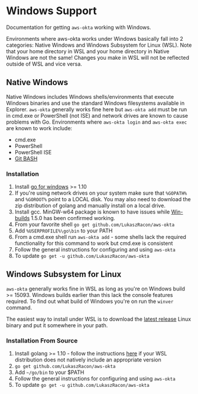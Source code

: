 # Windows Support

Documentation for getting `aws-okta` working with Windows.

Environments where aws-okta works under Windows basically fall into 2 categories: Native Windows and Windows Subsystem for Linux (WSL).  Note that your home directory in WSL and your home directory in Native Windows are not the same!  Changes you make in WSL will not be reflected outside of WSL and vice versa.

## Native Windows

Native Windows includes Windows shells/environments that execute Windows binaries and use the standard Windows filesystems available in Explorer.  `aws-okta` generally works fine here but `aws-okta add` must be run in cmd.exe or PowerShell (not ISE) and network drives are known to cause problems with Go.  Environments where `aws-okta login` and `aws-okta exec` are known to work include:

* cmd.exe
* PowerShell
* PowerShell ISE
* [Git BASH](https://gitforwindows.org/)

### Installation

1. Install [go for windows](https://golang.org/dl/) >= 1.10
2. If you're using network drives on your system make sure that `%GOPATH%` and `%GOROOT%` point to a LOCAL disk.  You may also need to download the zip distribution of golang and manually install on a local drive.
3. Install gcc.  MinGW-w64 package is known to have issues while [Win-builds](http://win-builds.org/doku.php) 1.5.0 has been confirmed working.
4. From your favorite shell `go get github.com/LukaszRacon/aws-okta`
5. Add `%USERPROFILE%\go\bin` to your PATH
6. From a cmd.exe shell run `aws-okta add` - some shells lack the required functionality for this command to work but cmd.exe is consistent
7. Follow the general instructions for configuring and using `aws-okta`
8. To update `go get -u github.com/LukaszRacon/aws-okta`

## Windows Subsystem for Linux

`aws-okta` generally works fine in WSL as long as you're on Windows build >= 15093.  Windows builds earlier than this lack the console features required.  To find out what build of Windows you're on run the `winver` command.

The easiest way to install under WSL is to download the [latest release](https://github.com/LukaszRacon/aws-okta/releases) Linux binary and put it somewhere in your path.

### Installation From Source

1. Install golang >= 1.10 - follow the instructions [here](https://github.com/golang/go/wiki/Ubuntu) if your WSL distribution does not natively include an appropriate version
2. `go get github.com/LukaszRacon/aws-okta`
3. Add `~/go/bin` to your $PATH
4. Follow the general instructions for configuring and using `aws-okta`
5. To update `go get -u github.com/LukaszRacon/aws-okta`
